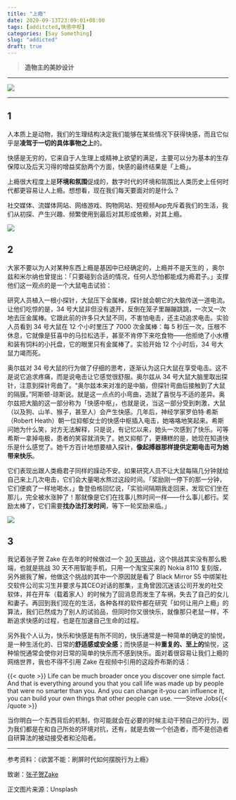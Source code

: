```yaml
---
title: "上瘾"
date: 2020-09-13T23:09:01+08:00
tags: [additcted,快感中枢]
categories: [Say Something]
slug: "addicted"
draft: true
---
```


> **造物主的美妙设计**

---

![](https://dawnblog-1300625500.cos.ap-guangzhou.myqcloud.com/images/20200913231903.jpg)

---

## 1

人本质上是动物，我们的生理结构决定我们能够在某些情况下获得快感，而且它似乎是**凌驾于一切的具体事物之上**的。

快感是无穷的，它来自于人生理上或精神上欲望的满足，主要可以分为基本的生存保障以及后天习得的增益奖励两个方面，快感的最终结果是「上瘾」。

上瘾很大程度上是**环境和氛围**促成的，数字时代的环境和氛围比人类历史上任何时代都更容易让人上瘾。想想看，现在我们每天要面对的是什么？

社交媒体、流媒体网站、网络游戏、购物网站、短视频App充斥着我们的生活，我们从初探、产生兴趣、频繁使用到最后对其形成依赖，对其上瘾。

![](https://dawnblog-1300625500.cos.ap-guangzhou.myqcloud.com/images/20200913231902.jpg)

## 2

大家不要以为人对某种东西上瘾是基因中已经确定的，上瘾并不是天生的 ，奥尔兹和米尔纳也曾提出：「只要碰到合适的情况，任何人恐怕都能成为瘾君子。」支撑他们这一观点的是一个大鼠电击试验：

研究人员植入一根小探针，大鼠压下金属棒，探针就会朝它的大脑传送一道电流。让他们吃惊的是，34 号大鼠非但没有退开，反倒在笼子里蹦蹦跳跳，一次又一次地去压金属棒。它跟此前的许多只大鼠不同，不害怕电击，还主动追求电击。实验人员看到 34 号大鼠在 12 个小时里压了 7000 次金属棒：每 5 秒压一次，压根不休息，它就像是狂喜中的马拉松选手，甚至不肯停下来吃食物——他拒绝了小水槽和装有饲料的小托盘，它的眼里只有金属棒了。实验开始 12 个小时后，34 号大鼠力竭而死。

奥尔兹对 34 号大鼠的行为做了仔细的思考，逐渐认为这只大鼠在享受电击。这不是说它追求疼痛，而是说电击让它感觉很舒服。奥尔兹从 34 号大鼠大脑里取出探针，注意到探针弯曲了。“奥尔兹本来对准的是中脑，但探针弯曲后接触到了大鼠的隔膜。”阿斯顿-琼斯说。就是这一点点的小弯曲，造就了喜悦与不适的差异。奥尔兹把大脑的这一部分称为「快感中枢」，也就是说，当这一部分受到刺激，大鼠（以及狗、山羊、猴子，甚至人）会产生快感。几年后，神经学家罗伯特·希斯（Robert Heath）朝一位抑郁女士的快感中枢插入电击，她咯咯地笑起来。希斯问她为什么笑，对方无法解释，只是说，有记忆以来，她头一次感到了快乐。可等希斯一拿掉电极，患者的笑容就消失了。她又抑郁了，更糟糕的是，她现在知道快乐是什么感觉了。她千方百计地想要植入探针，**像起搏器那样提供定期电击可为她带来快乐**。

它们表现出跟人类瘾君子同样的躁动不安。如果研究人员不让大鼠每隔几分钟就给自己来上几次电击，它们会大量喝水熬过这段时间。「奖励刚一停下的那一分钟，它们便疯了一样地喝水，」鲁登伯格回忆说，「实验间隔期我走回来，发现它们坐在那儿，完全被水涨肿了！那就像是它们在找事儿熬时间一样——什么事儿都行。奖励太棒了，它们需要**找办法打发时间**，等下一轮奖励来临。」

![](https://dawnblog-1300625500.cos.ap-guangzhou.myqcloud.com/images/20200913231901.jpg)

## 3

我记着张子贺 Zake 在去年的时候做过一个 [30 天挑战](https://www.bilibili.com/video/BV1GJ411P7dB/)，这个挑战其实没有那么极端，也就是挑战 30 天不用智能手机，只用一个淘宝买来的 Nokia 8110 复刻版，另外据我了解，他做这个挑战的其中一个原因就是看了 Black Mirror S5 中绑架社交软件公司实习生并要求与其CEO对话的那集，主角曾因沉迷该公司开发的社交软体，并在开车（载着家人）的时候为了回消息而发生了车祸，失去了自己的女儿和妻子。再回到我们现在的生活，各种各样的软件都在研究「如何让用户上瘾」的算法，我们已然成为了别人的试验品，但同时你又很快乐，就像那只老鼠一样，不断追求快感的过程，也是在加速自己生命的过程。

另外我个人认为，快乐和快感是有所不同的，快乐通常是一种简单的确定的愉悦，是一种生活化的、日常的**舒适感或安全感**；而快感是一种**重复的、至上的**愉悦，这种愉悦通常会使你对日常的简单的快乐而不感到快乐。面对着很容易让我们上瘾的网络世界，我也不得不引用 Zake 在视频中引用的这段乔布斯的话：

{{< quote >}} Life can be much broader once you discover one simple fact. And that is everything around you that you call life was made up by people that were no smarter than you. And you can change it-you can influence it, you can build your own things that other people can use. ——Steve Jobs{{< /quote >}}

当你明白一个东西背后的机制，你可能就会在必要的时候主动干预自己的行为，因为我们都是在和自己所处的环境对抗，还有，就是去做一个创造者，而不是创造者自研算法的被动接受者和沦陷者。

---

参考资料：《欲罢不能：刷屏时代如何摆脱行为上瘾》

致谢：[张子贺Zake](https://space.bilibili.com/89944567/video)

正文图片来源：Unsplash